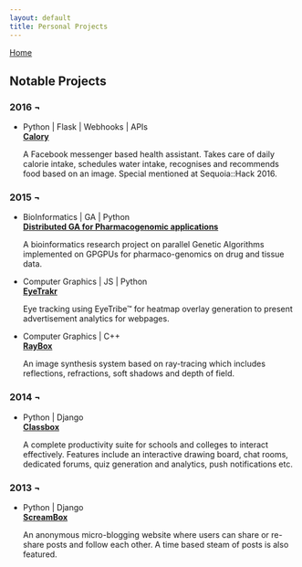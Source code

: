 ```yaml
---
layout: default
title: Personal Projects
---
```


<section>
  <div class="divider"></div>
  <p class="center"><a class="home" href="{{site.baseurl}}/" title="Back to Homepage">Home</a></p>

<h2>Notable Projects</h2>
<h3>2016 &#172;</h3>
  <ul>
      <li>
                  <div class="post-date">
                    <span>Python | Flask | Webhooks | APIs</span>
                  </div>
                  <div class="title">
                    <a href="#">Calory</a>
                  </div>
                  <div>
                    <p>
                      A Facebook messenger based health assistant. Takes care of daily calorie intake, schedules water intake, recognises and recommends food based on an image. Special mentioned at Sequoia::Hack 2016.
                    </p>
                  </div>
      </li>
    </ul>

<h3>2015 &#172;</h3>
  <ul>
      <li>
                  <div class="post-date">
                    <span>BioInformatics | GA | Python</span>
                  </div>
                  <div class="title">
                    <a href="#">Distributed GA for Pharmacogenomic applications</a>
                  </div>
                  <div>
                    <p>
                      A bioinformatics research project on parallel Genetic Algorithms implemented on GPGPUs for pharmaco-genomics on drug and tissue data.
                    </p>
                  </div>
      </li>
      <li>
                  <div class="post-date">
                    <span>Computer Graphics | JS | Python</span>
                  </div>
                  <div class="title">
                    <a href="#">EyeTrakr</a>
                  </div>
                  <div>
                    <p>
                      Eye tracking using EyeTribe™ for heatmap overlay generation to present advertisement analytics for webpages.
                    </p>
                  </div>
      </li>
      <li>
                  <div class="post-date">
                    <span>Computer Graphics | C++ </span>
                  </div>
                  <div class="title">
                    <a href="#">RayBox</a>
                  </div>
                  <div>
                    <p>
                      An image synthesis system based on ray-tracing which includes reflections, refractions, soft shadows and depth of field.
                    </p>
                  </div>
      </li>
    </ul>   

<h3>2014 &#172;</h3>
  <ul>
      <li>
                  <div class="post-date">
                    <span>Python | Django</span>
                  </div>
                  <div class="title">
                    <a href="#">Classbox</a>
                  </div>
                  <div>
                    <p>
                      A complete productivity suite for schools and colleges to interact effectively. Features include an interactive drawing board, chat rooms, dedicated forums, quiz generation and analytics, push notifications etc.
                    </p>
                  </div>
      </li>
    </ul>


<h3>2013 &#172;</h3>
  <ul>
      <li>
                  <div class="post-date">
                    <span>Python | Django</span>
                  </div>
                  <div class="title">
                    <a href="#">ScreamBox</a>
                  </div>
                  <div>
                    <p>
                      An anonymous micro-blogging website where users can share or re-share posts and follow each other. A time based steam of posts is also featured.
                    </p>
                  </div>
      </li>
    </ul>    

</section>

<style type="text/css">
  .title{
    font-weight: bold;
  }
</style>
